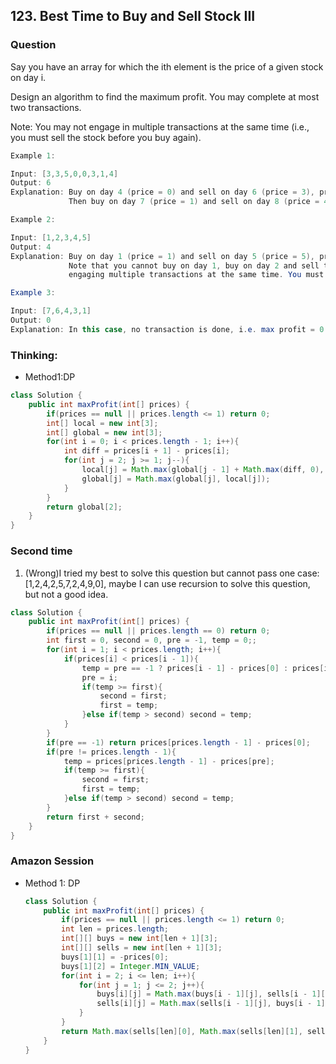 ## 123. Best Time to Buy and Sell Stock III

### Question
Say you have an array for which the ith element is the price of a given stock on day i.

Design an algorithm to find the maximum profit. You may complete at most two transactions.

Note: You may not engage in multiple transactions at the same time (i.e., you must sell the stock before you buy again).

```Java
Example 1:

Input: [3,3,5,0,0,3,1,4]
Output: 6
Explanation: Buy on day 4 (price = 0) and sell on day 6 (price = 3), profit = 3-0 = 3.
             Then buy on day 7 (price = 1) and sell on day 8 (price = 4), profit = 4-1 = 3.

Example 2:

Input: [1,2,3,4,5]
Output: 4
Explanation: Buy on day 1 (price = 1) and sell on day 5 (price = 5), profit = 5-1 = 4.
             Note that you cannot buy on day 1, buy on day 2 and sell them later, as you are
             engaging multiple transactions at the same time. You must sell before buying again.

Example 3:

Input: [7,6,4,3,1]
Output: 0
Explanation: In this case, no transaction is done, i.e. max profit = 0.
```

### Thinking:
* Method1:DP

```Java
class Solution {
    public int maxProfit(int[] prices) {
        if(prices == null || prices.length <= 1) return 0;
        int[] local = new int[3];
        int[] global = new int[3];
        for(int i = 0; i < prices.length - 1; i++){
            int diff = prices[i + 1] - prices[i];
            for(int j = 2; j >= 1; j--){
                local[j] = Math.max(global[j - 1] + Math.max(diff, 0), local[j] + diff);
                global[j] = Math.max(global[j], local[j]);
            }
        }
        return global[2];
    }
}
```

### Second time
1. (Wrong)I tried my best to solve this question but cannot pass one case: [1,2,4,2,5,7,2,4,9,0], maybe I can use recursion to solve this question, but not a good idea.
```Java
class Solution {
    public int maxProfit(int[] prices) {
        if(prices == null || prices.length == 0) return 0;
        int first = 0, second = 0, pre = -1, temp = 0;;
        for(int i = 1; i < prices.length; i++){
            if(prices[i] < prices[i - 1]){
                temp = pre == -1 ? prices[i - 1] - prices[0] : prices[i - 1] - prices[pre];
                pre = i;
                if(temp >= first){
                    second = first;
                    first = temp;
                }else if(temp > second) second = temp;
            }
        }
        if(pre == -1) return prices[prices.length - 1] - prices[0];
        if(pre != prices.length - 1){
            temp = prices[prices.length - 1] - prices[pre];
            if(temp >= first){
                second = first;
                first = temp;
            }else if(temp > second) second = temp;
        }
        return first + second;
    }
}
```

### Amazon Session
* Method 1: DP
	```Java
	class Solution {
		public int maxProfit(int[] prices) {
			if(prices == null || prices.length <= 1) return 0;
			int len = prices.length;
			int[][] buys = new int[len + 1][3];
			int[][] sells = new int[len + 1][3];
			buys[1][1] = -prices[0];
			buys[1][2] = Integer.MIN_VALUE;
			for(int i = 2; i <= len; i++){
				for(int j = 1; j <= 2; j++){
					buys[i][j] = Math.max(buys[i - 1][j], sells[i - 1][j - 1] - prices[i - 1]);
					sells[i][j] = Math.max(sells[i - 1][j], buys[i - 1][j] + prices[i - 1]);
				}
			}       
			return Math.max(sells[len][0], Math.max(sells[len][1], sells[len][2]));
		}
	}
	```